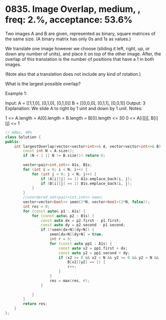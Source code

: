 # 0835. Image Overlap, medium, , freq: 2.%, acceptance: 53.6%

Two images A and B are given, represented as binary, square matrices of the same size.  (A binary matrix has only 0s and 1s as values.)

We translate one image however we choose (sliding it left, right, up, or down any number of units), and place it on top of the other image.  After, the overlap of this translation is the number of positions that have a 1 in both images.

(Note also that a translation does not include any kind of rotation.)

What is the largest possible overlap?

Example 1:

Input: A = [[1,1,0],
            [0,1,0],
            [0,1,0]]
       B = [[0,0,0],
            [0,1,1],
            [0,0,1]]
Output: 3
Explanation: We slide A to right by 1 unit and down by 1 unit.
Notes: 

1 <= A.length = A[0].length = B.length = B[0].length <= 30
0 <= A[i][j], B[i][j] <= 1

```c++
// 60ms, 40%
class Solution {
public:
    int largestOverlap(vector<vector<int>>& A, vector<vector<int>>& B) {
        const int N = A.size();
        if (N < 1 || N != B.size()) return 0;
        
        vector<pair<int,int>> A1s, B1s;
        for (int i = 0; i < N; i++) {
            for (int j = 0; j < N; j++) {
                if (A[i][j] == 1) A1s.emplace_back(i, j);
                if (B[i][j] == 1) B1s.emplace_back(i, j);
            }
        }
        //unordered_set<pair<int,int>> seen;
        vector<vector<bool>> seen(2*N, vector<bool>(2*N, false));
        int res = 0;
        for (const auto& p1 : A1s) {
            for (const auto& p2 : B1s) {
                const auto dx = p2.first - p1.first;
                const auto dy = p2.second - p1.second;
                if (!seen[dx+N][dy+N]) {
                    seen[dx+N][dy+N] = true;
                    int r = 0;
                    for (const auto pp1 : A1s) {
                        const auto x2 = pp1.first + dx;
                        const auto y2 = pp1.second + dy;
                        if (x2 >= 0 && x2 < N && y2 >= 0 && y2 < N &&
                            B[x2][y2] == 1) {
                            r++;
                        }
                    }
                    res = max(res, r);
                }
                    
            }
        }
        return res;
    }
};
```
